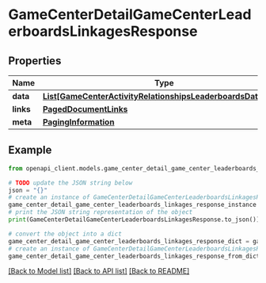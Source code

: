 # GameCenterDetailGameCenterLeaderboardsLinkagesResponse


## Properties

Name | Type | Description | Notes
------------ | ------------- | ------------- | -------------
**data** | [**List[GameCenterActivityRelationshipsLeaderboardsDataInner]**](GameCenterActivityRelationshipsLeaderboardsDataInner.md) |  | 
**links** | [**PagedDocumentLinks**](PagedDocumentLinks.md) |  | 
**meta** | [**PagingInformation**](PagingInformation.md) |  | [optional] 

## Example

```python
from openapi_client.models.game_center_detail_game_center_leaderboards_linkages_response import GameCenterDetailGameCenterLeaderboardsLinkagesResponse

# TODO update the JSON string below
json = "{}"
# create an instance of GameCenterDetailGameCenterLeaderboardsLinkagesResponse from a JSON string
game_center_detail_game_center_leaderboards_linkages_response_instance = GameCenterDetailGameCenterLeaderboardsLinkagesResponse.from_json(json)
# print the JSON string representation of the object
print(GameCenterDetailGameCenterLeaderboardsLinkagesResponse.to_json())

# convert the object into a dict
game_center_detail_game_center_leaderboards_linkages_response_dict = game_center_detail_game_center_leaderboards_linkages_response_instance.to_dict()
# create an instance of GameCenterDetailGameCenterLeaderboardsLinkagesResponse from a dict
game_center_detail_game_center_leaderboards_linkages_response_from_dict = GameCenterDetailGameCenterLeaderboardsLinkagesResponse.from_dict(game_center_detail_game_center_leaderboards_linkages_response_dict)
```
[[Back to Model list]](../README.md#documentation-for-models) [[Back to API list]](../README.md#documentation-for-api-endpoints) [[Back to README]](../README.md)


